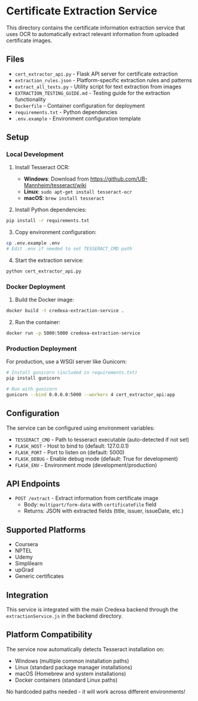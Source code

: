 # Certificate Extraction Service

This directory contains the certificate information extraction service that uses OCR to automatically extract relevant information from uploaded certificate images.

## Files

- `cert_extractor_api.py` - Flask API server for certificate extraction
- `extraction_rules.json` - Platform-specific extraction rules and patterns
- `extract_all_texts.py` - Utility script for text extraction from images
- `EXTRACTION_TESTING_GUIDE.md` - Testing guide for the extraction functionality
- `Dockerfile` - Container configuration for deployment
- `requirements.txt` - Python dependencies
- `.env.example` - Environment configuration template

## Setup

### Local Development

1. Install Tesseract OCR:
   - **Windows**: Download from https://github.com/UB-Mannheim/tesseract/wiki
   - **Linux**: `sudo apt-get install tesseract-ocr`
   - **macOS**: `brew install tesseract`

2. Install Python dependencies:
```bash
pip install -r requirements.txt
```

3. Copy environment configuration:
```bash
cp .env.example .env
# Edit .env if needed to set TESSERACT_CMD path
```

4. Start the extraction service:
```bash
python cert_extractor_api.py
```

### Docker Deployment

1. Build the Docker image:
```bash
docker build -t credexa-extraction-service .
```

2. Run the container:
```bash
docker run -p 5000:5000 credexa-extraction-service
```

### Production Deployment

For production, use a WSGI server like Gunicorn:

```bash
# Install gunicorn (included in requirements.txt)
pip install gunicorn

# Run with gunicorn
gunicorn --bind 0.0.0.0:5000 --workers 4 cert_extractor_api:app
```

## Configuration

The service can be configured using environment variables:

- `TESSERACT_CMD` - Path to tesseract executable (auto-detected if not set)
- `FLASK_HOST` - Host to bind to (default: 127.0.0.1)
- `FLASK_PORT` - Port to listen on (default: 5000)
- `FLASK_DEBUG` - Enable debug mode (default: True for development)
- `FLASK_ENV` - Environment mode (development/production)

## API Endpoints

- `POST /extract` - Extract information from certificate image
  - Body: `multipart/form-data` with `certificateFile` field
  - Returns: JSON with extracted fields (title, issuer, issueDate, etc.)

## Supported Platforms

- Coursera
- NPTEL
- Udemy
- Simplilearn
- upGrad
- Generic certificates

## Integration

This service is integrated with the main Credexa backend through the `extractionService.js` in the backend directory.

## Platform Compatibility

The service now automatically detects Tesseract installation on:
- Windows (multiple common installation paths)
- Linux (standard package manager installations)
- macOS (Homebrew and system installations)
- Docker containers (standard Linux paths)

No hardcoded paths needed - it will work across different environments!